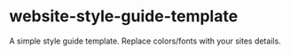 # website-style-guide-template
A simple style guide template. Replace colors/fonts with your sites details. 
